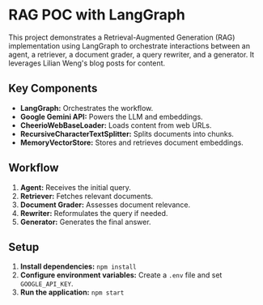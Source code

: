 # RAG POC with LangGraph

This project demonstrates a Retrieval-Augmented Generation (RAG) implementation using LangGraph to orchestrate interactions between an agent, a retriever, a document grader, a query rewriter, and a generator. It leverages Lilian Weng's blog posts for content.

## Key Components

- **LangGraph:** Orchestrates the workflow.
- **Google Gemini API:** Powers the LLM and embeddings.
- **CheerioWebBaseLoader:** Loads content from web URLs.
- **RecursiveCharacterTextSplitter:** Splits documents into chunks.
- **MemoryVectorStore:** Stores and retrieves document embeddings.

## Workflow

1.  **Agent:** Receives the initial query.
2.  **Retriever:** Fetches relevant documents.
3.  **Document Grader:** Assesses document relevance.
4.  **Rewriter:** Reformulates the query if needed.
5.  **Generator:** Generates the final answer.

## Setup

1.  **Install dependencies:** `npm install`
2.  **Configure environment variables:** Create a `.env` file and set `GOOGLE_API_KEY`.
3.  **Run the application:** `npm start`
